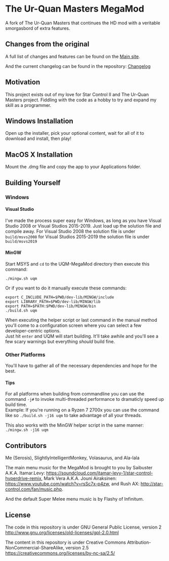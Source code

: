 # The Ur-Quan Masters MegaMod
A fork of The Ur-Quan Masters that continues the HD mod with a veritable smorgasbord of extra features.

## Changes from the original

A full list of changes and features can be found on the [Main site](http://megamod.serosis.net/Features).

And the current changelog can be found in the repository: [Changelog](https://github.com/Serosis/UQM-MegaMod/blob/master/MegaMod%20Changelog.txt)

## Motivation

This project exists out of my love for Star Control II and The Ur-Quan Masters project. Fiddling with the code as a hobby to try and expand my skill as a programmer.

## Windows Installation

Open up the installer, pick your optional content, wait for all of it to download and install, then play!

## MacOS X Installation

Mount the .dmg file and copy the app to your Applications folder.

## Building Yourself

### Windows

#### Visual Studio 
I've made the process super easy for Windows, as long as you have Visual Studio 2008 or Visual Studios 2015-2019. Just load up the solution file and compile away.
For Visual Studio 2008 the solution file is under `build/msvs2008` for Visual Studios 2015-2019 the solution file is under `build/msvs2019`

#### MinGW

Start MSYS and `cd` to the UQM-MegaMod directory then execute this command:  

`./mingw.sh uqm`

Or if you want to do it manually execute these commands: 

`export C_INCLUDE_PATH=$PWD/dev-lib/MINGW/include`  
`export LIBRARY_PATH=$PWD/dev-lib/MINGW/lib`  
`export PATH=$PATH:$PWD/dev-lib/MINGW/bin`  
`./build.sh uqm`  

When executing the helper script or last command in the manual method you'll come to a configuration screen where you can select a few developer-centric options.  
Just hit `enter` and UQM will start building. It'll take awhile and you'll see a few scary warnings but everything *should* build fine.

### Other Platforms
You'll have to gather all of the necessary dependencies and hope for the best.

#### Tips

For all platforms when building from commandline you can use the command `-j#` to invoke multi-threaded performance to dramaticly speed up build time.  
Example: If you're running on a Ryzen 7 2700x you can use the command like so `./build.sh -j16 uqm` to take advantage of all your threads.

This also works with the MinGW helper script in the same manner: `./mingw.sh -j16 uqm`

## Contributors

Me (Serosis), SlightlyIntelligentMonkey, Volasaurus, and Ala-lala

The main menu music for the MegaMod is brought to you by Saibuster A.K.A. Itamar.Levy: https://soundcloud.com/itamar-levy-1/star-control-hyperdrive-remix, Mark Vera A.K.A. Jouni Airaksinen: https://www.youtube.com/watch?v=rsSc7x-p4zw, and Rush AX: http://star-control.com/fan/music.php.

And the default Super Melee menu music is by Flashy of Infinitum.

## License

The code in this repository is under GNU General Public License, version 2 http://www.gnu.org/licenses/old-licenses/gpl-2.0.html

The content in this repository is under Creative Commons Attribution-NonCommercial-ShareAlike, version 2.5 https://creativecommons.org/licenses/by-nc-sa/2.5/
